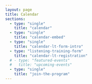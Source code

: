 ```yaml
---
layout: page
title: Calendar
sections:
  - type: "single"
    title: "calendar"
  - type: "single"
    title: "calendar-embed"
  - type: "single"
    title: "calendar-lt-form-intro"
  - type: "listening-training-form"
    title: "calendar-lt-registration"
  # - type: "featured-events"
  #   title: "upcoming-events"
  - type: "single"
    title: "join-the-program"
---
```

